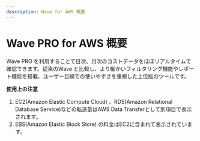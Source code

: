 ```yaml
---
description: Wave for AWS 概要
---
```


# Wave PRO for AWS 概要

Wave PRO を利用することで日次、月次のコストデータをほぼリアルタイムで確認できます。従来のWave と比較し、より細かいフィルタリング機能やレポート機能を搭載、ユーザー目線での使いやすさを重視した上位版のツールです。

**使用上の注意**

1. EC2(Amazon Elastic Compute Cloud) 、RDS(Amazon Relational Database Service)などの転送量はAWS Data Transferとして別項目で表示されます。
2. EBS(Amazon Elastic Block Store) の料金はEC2に含まれて表示されています。
